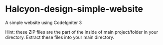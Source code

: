 # Halcyon-design-simple-website
A simple website using CodeIgniter 3

Hint: these ZIP files are the part of the inside of main project/folder in your directory. Extract these files into your main directory.
